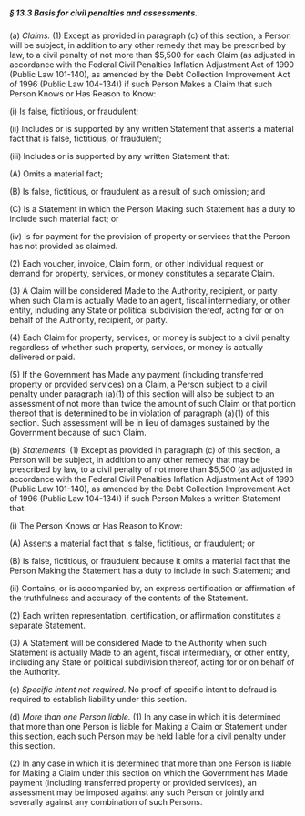 ##### § 13.3 Basis for civil penalties and assessments. #####

(a) *Claims.* (1) Except as provided in paragraph (c) of this section, a Person will be subject, in addition to any other remedy that may be prescribed by law, to a civil penalty of not more than $5,500 for each Claim (as adjusted in accordance with the Federal Civil Penalties Inflation Adjustment Act of 1990 (Public Law 101-140), as amended by the Debt Collection Improvement Act of 1996 (Public Law 104-134)) if such Person Makes a Claim that such Person Knows or Has Reason to Know:

(i) Is false, fictitious, or fraudulent;

(ii) Includes or is supported by any written Statement that asserts a material fact that is false, fictitious, or fraudulent;

(iii) Includes or is supported by any written Statement that:

(A) Omits a material fact;

(B) Is false, fictitious, or fraudulent as a result of such omission; and

(C) Is a Statement in which the Person Making such Statement has a duty to include such material fact; or

(iv) Is for payment for the provision of property or services that the Person has not provided as claimed.

(2) Each voucher, invoice, Claim form, or other Individual request or demand for property, services, or money constitutes a separate Claim.

(3) A Claim will be considered Made to the Authority, recipient, or party when such Claim is actually Made to an agent, fiscal intermediary, or other entity, including any State or political subdivision thereof, acting for or on behalf of the Authority, recipient, or party.

(4) Each Claim for property, services, or money is subject to a civil penalty regardless of whether such property, services, or money is actually delivered or paid.

(5) If the Government has Made any payment (including transferred property or provided services) on a Claim, a Person subject to a civil penalty under paragraph (a)(1) of this section will also be subject to an assessment of not more than twice the amount of such Claim or that portion thereof that is determined to be in violation of paragraph (a)(1) of this section. Such assessment will be in lieu of damages sustained by the Government because of such Claim.

(b) *Statements.* (1) Except as provided in paragraph (c) of this section, a Person will be subject, in addition to any other remedy that may be prescribed by law, to a civil penalty of not more than $5,500 (as adjusted in accordance with the Federal Civil Penalties Inflation Adjustment Act of 1990 (Public Law 101-140), as amended by the Debt Collection Improvement Act of 1996 (Public Law 104-134)) if such Person Makes a written Statement that:

(i) The Person Knows or Has Reason to Know:

(A) Asserts a material fact that is false, fictitious, or fraudulent; or

(B) Is false, fictitious, or fraudulent because it omits a material fact that the Person Making the Statement has a duty to include in such Statement; and

(ii) Contains, or is accompanied by, an express certification or affirmation of the truthfulness and accuracy of the contents of the Statement.

(2) Each written representation, certification, or affirmation constitutes a separate Statement.

(3) A Statement will be considered Made to the Authority when such Statement is actually Made to an agent, fiscal intermediary, or other entity, including any State or political subdivision thereof, acting for or on behalf of the Authority.

(c) *Specific intent not required.* No proof of specific intent to defraud is required to establish liability under this section.

(d) *More than one Person liable.* (1) In any case in which it is determined that more than one Person is liable for Making a Claim or Statement under this section, each such Person may be held liable for a civil penalty under this section.

(2) In any case in which it is determined that more than one Person is liable for Making a Claim under this section on which the Government has Made payment (including transferred property or provided services), an assessment may be imposed against any such Person or jointly and severally against any combination of such Persons.